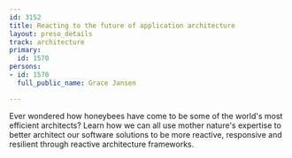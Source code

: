 ```yaml
---
id: 3152
title: Reacting to the future of application architecture
layout: preso_details
track: architecture
primary:
  id: 1570
persons:
- id: 1570
  full_public_name: Grace Jansen

---
```

Ever wondered how honeybees have come to be some of the world's most efficient architects? Learn how we can all use mother nature's expertise to better architect our software solutions to be more reactive, responsive and resilient through reactive architecture frameworks.